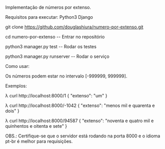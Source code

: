 
Implementação de números por extenso. 

Requisitos para executar:
Python3
Django

git clone https://github.com/douglashiura/numero-por-extenso.git

cd numero-por-extenso		      -- Entrar no repositório    

python3 manager.py test		    -- Rodar os testes

python3 manager.py runserver	-- Rodar o serviço


Como usar:

Os números podem estar no intervalo [-999999, 999999].

Exemplos:

λ curl http://localhost:8000/1
{ "extenso": "um" }

λ curl http://localhost:8000/-1042
{ "extenso": "menos mil e quarenta e dois" }

λ curl http://localhost:8000/94587
{ "extenso": "noventa e quatro mil e quinhentos e oitenta e sete" }

OBS.: Certifique-se que o servidor está rodando na porta 8000 e o idioma pt-br é melhor para requisições.
